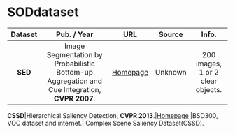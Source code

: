 # SODdataset


Dataset|Pub. / Year|URL|Source|Info.
:-: | :-: | :-: | :-: | :-:
**SED**|Image Segmentation by Probabilistic Bottom-up Aggregation and Cue Integration, **CVPR 2007**.|[Homepage](http://www.wisdom.weizmann.ac.il/~vision/Seg_Evaluation_DB/index.html)|Unknown|200 images, 1 or 2 clear objects.

**CSSD**|Hierarchical Saliency Detection, **CVPR 2013**.|[Homepage](http://www.cse.cuhk.edu.hk/leojia/projects/hsaliency/) |BSD300, VOC dataset and internet.| Complex Scene Saliency Dataset(CSSD).

